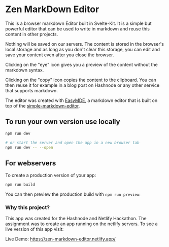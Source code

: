 # Zen MarkDown Editor

This is a browser markdown Editor built in Svelte-Kit. It is a simple but powerful editor that can be used to write in markdown and reuse this content in other projects. 

Nothing will be saved on our servers. The content is stored in the browser's local storage and as long as you don't clear this storage, you can edit and save your content even after you close the browser.

Clicking on the "eye" icon gives you a preview of the content without the markdown syntax.

Clicking on the "copy" icon copies the content to the clipboard. You can then reuse it for example in a blog post on Hashnode or any other service that supports markdown.

The editor was created with [EasyMDE](https://github.com/Ionaru/easy-markdown-editor), a markdown editor that is built on top of the [simple-markdown-editor](https://github.com/sparksuite/simplemde-markdown-editor/).

## To run your own version use locally


```bash
npm run dev

# or start the server and open the app in a new browser tab
npm run dev -- --open
```

## For webservers

To create a production version of your app:

```bash
npm run build
```

You can then preview the production build with `npm run preview`.

### Why this project?

This app was created for the Hashnode and Netlify Hackathon. The assignment was to create an app running on the netlify servers. 
To see a live version of this app visit: 

Live Demo: https://zen-markdown-editor.netlify.app/